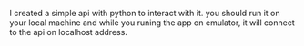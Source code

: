 
I created a simple api with python to interact with it. you should run it on your local machine and while you runing the app on emulator, it will connect to the api on localhost address.
